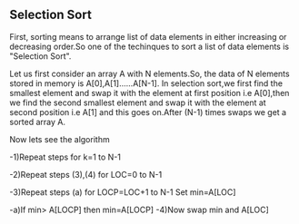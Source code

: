## Selection Sort
<p>First, sorting means to arrange list of data elements in either increasing or decreasing order.So one of the techinques to sort a list of data elements is "Selection Sort".<p>
  <p>Let us first consider an array A with N elements.So, the data of N elements stored in memory is A[0],A[1]......A[N-1].
    In selection sort,we first find the smallest element and swap it with the element at first position i.e A[0],then we find the second smallest element and swap it with the element at second position
    i.e A[1] and this goes on.After (N-1) times swaps we get a sorted array A.<p>
   <p>Now lets see the algorithm<p>
     -1)Repeat steps for k=1 to N-1<p>
     -2)Repeat steps (3),(4) for LOC=0 to N-1<p>
     -3)Repeat steps (a) for LOCP=LOC+1 to N-1 Set min=A[LOC]<p>
          -a)If min> A[LOCP] then min=A[LOCP]
     -4)Now swap min and A[LOC] 
   
